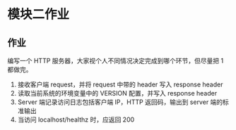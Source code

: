 # 模块二作业


## 作业

编写一个 HTTP 服务器，大家视个人不同情况决定完成到哪个环节，但尽量把 1 都做完。

1. 接收客户端 request，并将 request 中带的 header 写入 response header
2. 读取当前系统的环境变量中的 VERSION 配置，并写入 response header
3. Server 端记录访问日志包括客户端 IP，HTTP 返回码，输出到 server 端的标准输出
4. 当访问 localhost/healthz 时，应返回 200